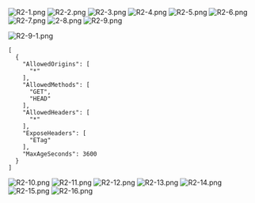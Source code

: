 ![R2-1.png](/MDs/R2-setting/R2-1.png)
![R2-2.png](/MDs/R2-setting/R2-2.png)
![R2-3.png](/MDs/R2-setting/R2-3.png)
![R2-4.png](/MDs/R2-setting/R2-4.png)
![R2-5.png](/MDs/R2-setting/R2-5.png)
![R2-6.png](/MDs/R2-setting/R2-6.png)
![R2-7.png](/MDs/R2-setting/R2-7.png)
![2-8.png](/MDs/R2-setting/R2-8.png)
![R2-9.png](/MDs/R2-setting/R2-9.png)

![R2-9-1.png](/MDs/R2-setting/R2-9-1.png)

```
[
  {
    "AllowedOrigins": [
      "*"
    ],
    "AllowedMethods": [
      "GET",
      "HEAD"
    ],
    "AllowedHeaders": [
      "*"
    ],
    "ExposeHeaders": [
      "ETag"
    ],
    "MaxAgeSeconds": 3600
  }
]

```



![R2-10.png](/MDs/R2-setting/R2-10.png)
![R2-11.png](/MDs/R2-setting/R2-11.png)
![R2-12.png](/MDs/R2-setting/R2-12.png)
![R2-13.png](/MDs/R2-setting/R2-13.png)
![R2-14.png](/MDs/R2-setting/R2-14.png)
![R2-15.png](/MDs/R2-setting/R2-15.png)
![R2-16.png](/MDs/R2-setting/R2-16.png)